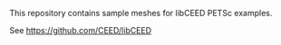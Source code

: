 This repository contains sample meshes for libCEED PETSc examples.

See https://github.com/CEED/libCEED
